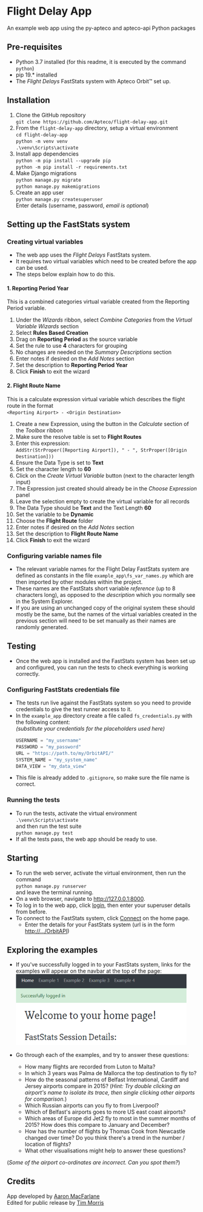 # Flight Delay App
An example web app using the py-apteco and apteco-api Python packages

## Pre-requisites
- Python 3.7 installed (for this readme, it is executed by the command `python`)
- pip 19.* installed
- The _Flight Delays_ FastStats system with Apteco Orbit™ set up.

## Installation
1. Clone the GitHub repository  
    `git clone https://github.com/Apteco/flight-delay-app.git`
2. From the `flight-delay-app` directory, setup a virtual environment  
    `cd flight-delay-app`  
    `python -m venv venv`  
    `.\venv\Scripts\activate`
3. Install app dependencies  
    `python -m pip install --upgrade pip`  
    `python -m pip install -r requirements.txt`
4. Make Django migrations  
    `python manage.py migrate`  
    `python manage.py makemigrations`
5. Create an app user  
    `python manage.py createsuperuser`  
    Enter details (username, password, _email is optional_)

## Setting up the FastStats system

### Creating virtual variables

- The web app uses the _Flight Delays_ FastStats system.
- It requires two virtual variables
  which need to be created before the app can be used.
- The steps below explain how to do this.

#### 1. Reporting Period Year
    
This is a combined categories virtual variable
created from the Reporting Period variable.

1. Under the _Wizards_ ribbon,
select _Combine Categories_ from the _Virtual Variable Wizards_ section
2. Select **Rules Based Creation**
3. Drag on **Reporting Period** as the source variable
4. Set the rule to use **4** characters for grouping
5. No changes are needed on the _Summary Descriptions_ section
6. Enter notes if desired on the _Add Notes_ section
7. Set the description to **Reporting Period Year**
8. Click **Finish** to exit the wizard

#### 2. Flight Route Name  
This is a calculate expression virtual variable
which describes the flight route in the format  
`<Reporting Airport> - <Origin Destination>`

1.  Create a new Expression,
    using the button in the _Calculate_ section of the _Toolbox_ ribbon
2.  Make sure the resolve table is set to **Flight Routes**
3.  Enter this expression:  
    `AddStr(StrProper([Reporting Airport]), " - ", StrProper([Origin Destination]))`
4.  Ensure the Data Type is set to **Text**
5.  Set the character length to **60**
6.  Click on the _Create Virtual Variable_ button
    (next to the character length input)
7.  The Expression just created should already be in the _Choose Expression_ panel
8.  Leave the selection empty to create the virtual variable for all records
9.  The Data Type should be **Text** and the Text Length **60**
10. Set the variable to be **Dynamic**
11. Choose the **Flight Route** folder
12. Enter notes if desired on the _Add Notes_ section
13. Set the description to **Flight Route Name**
14. Click **Finish** to exit the wizard

### Configuring variable names file

- The relevant variable names for the Flight Delay FastStats system
  are defined as constants in the file `example_app\fs_var_names.py`
  which are then imported by other modules within the project.
- These names are the FastStats short variable _reference_ (up to 8 characters long),
  as opposed to the _description_ which you normally see in the System Explorer.
- If you are using an unchanged copy of the original system
  these should mostly be the same,
  but the names of the virtual variables created in the previous section
  will need to be set manually as their names are randomly generated.

## Testing

- Once the web app is installed
  and the FastStats system has been set up and configured,
  you can run the tests to check everything is working correctly.

### Configuring FastStats credentials file

- The tests run live against the FastStats system 
  so you need to provide credentials to give the test runner access to it.
- In the `example_app` directory create a file called `fs_credentials.py`
  with the following content:  
  _(substitute your credentials for the placeholders used here)_
  ```python
  USERNAME = "my_username"
  PASSWORD = "my_password"
  URL = "https://path.to/my/OrbitAPI/"
  SYSTEM_NAME = "my_system_name"
  DATA_VIEW = "my_data_view"
  ```
- This file is already added to `.gitignore`, so make sure the file name is correct.

### Running the tests

- To run the tests, activate the virtual environment   
  `.\venv\Scripts\activate`  
  and then run the test suite  
  `python manage.py test`
- If all the tests pass, the web app should be ready to use.

## Starting
- To run the web server, activate the virtual environment,
  then run the command  
  `python manage.py runserver`  
  and leave the terminal running.
- On a web browser, navigate to http://127.0.0.1:8000.
- To log in to the web app, click [login](http://127.0.0.1:8000/login_local/), then enter your superuser details from before.
- To connect to the FastStats system, click [Connect](http://127.0.0.1:8000/login_api/) on the home page.
    - Enter the details for your FastStats system (url is in the form [http://.../OrbitAPI]())

## Exploring the examples
- If you've successfully logged in to your FastStats system, links for the examples will appear on the navbar at the top of the page:  
    <img src="static/readme_navbar_snippet.PNG" alt="Home navbar" width="450"/>

- Go through each of the examples, and try to answer these questions:
    - How many flights are recorded from Luton to Malta?
    - In which 3 years was Palma de Mallorca the top destination to fly to?
    - How do the seasonal patterns of Belfast International, Cardiff and Jersey airports compare in 2015? (_Hint: Try double clicking an airport's name to isolate its trace, then single clicking other airports for comparison._)
    - Which Russian airports can you fly to from Liverpool?
    - Which of Belfast's airports goes to more US east coast airports?
    - Which areas of Europe did Jet2 fly to most in the summer months of 2015? 
    How does this compare to January and December?
    - How has the number of flights by Thomas Cook from Newcastle changed over time? 
    Do you think there's a trend in the number / location of flights?
    - What other visualisations might help to answer these questions?
    
(_Some of the airport co-ordinates are incorrect. Can you spot them?_)

## Credits

App developed by [Aaron MacFarlane](https://github.com/Beeblebroz)  
Edited for public release by [Tim Morris](https://github.com/TimoMorris)
